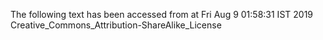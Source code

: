 The following text has been accessed from at Fri Aug 9 01:58:31 IST 2019
Creative_Commons_Attribution-ShareAlike_License
